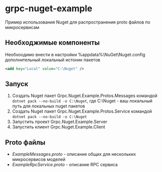 # grpc-nuget-example
Пример использования Nuget для распространения proto файлов по микросервисам

## Необходжимые компоненты

Необхоодимо внести в настройки %appdata%\NuGet\Nuget.config дополнительный локальный истоник пакетов

```xml
<add key="Local" value="C:\Nuget" />
```

## Запуск

1. Создать Nuget пакет Grpc.Nuget.Example.Protos.Messages командой ```dotnet pack --no-build -o C:\Nuget```, где C:\Nuget - ваш локальный путь для локальных nuget пакетов
2. Создать Nuget пакет Grpc.Nuget.Example.Protos.Service командой ```dotnet pack --no-build -o C:\Nuget```
3. Запустить проект Grpc.Nuget.Example.Server
4. Запустить клиент Grpc.Nuget.Example.Client

## Proto файлы

- *ExampleMessages.proto* - описание общих для нескольких микросервисов моделей
- *ExampleRpcService.proto* - описание RPC сервиса
